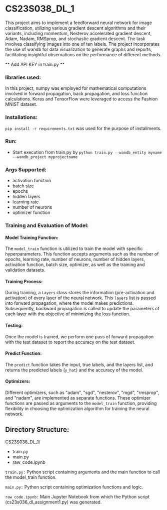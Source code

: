 # CS23S038_DL_1
This project aims to implement a feedforward neural network for image classification, utilizing various gradient descent algorithms and their variants, including momentum, Nesterov accelerated gradient descent, Adam, Nadam, RMSprop, and stochastic gradient descent. The task involves classifying images into one of ten labels. The project incorporates the use of wandb for data visualization to generate graphs and reports, facilitating insightful observations on the performance of different methods.

** Add API KEY in train.py **

### libraries used:
In this project, numpy was employed for mathematical computations involved in forward propagation, back propagation, and loss function calculations. Keras and TensorFlow were leveraged to access the Fashion MNIST dataset.

### Installations:
`pip install -r requirements.txt` was used for the purpose of installments.

### Run:

- Start execution from train.py by `python train.py --wandb_entity myname --wandb_project myprojectname`

### Args Supported:

- 	activation function
-   batch size 
-   epochs 
-   hidden layers
-   learning rate 
-   number of neurons
-   optimizer function

### Training and Evaluation of Model:

#### Model Training Function:

The `model_train` function is utilized to train the model with specific hyperparameters. This function accepts arguments such as the number of epochs, learning rate, number of neurons, number of hidden layers, activation function, batch size, optimizer, as well as the training and validation datasets.

#### Training Process:

During training, a `Layers` class stores the information (pre-activation and activation) of every layer of the neural network. This `layers` list is passed into forward propagation, where the model makes predictions. Subsequently, backward propagation is called to update the parameters of each layer with the objective of minimizing the loss function.

#### Testing:

Once the model is trained, we perform one pass of forward propagation with the test dataset to report the accuracy on the test dataset.

#### Predict Function:

The `predict` function takes the input, true labels, and the layers list, and returns the predicted labels (`y_hat`) and the accuracy of the model.

#### Optimizers:

Different optimizers, such as "adam", "sgd", "nesterov", "mgd", "rmsprop", and "nadam", are implemented as separate functions. These optimizer functions are passed as arguments to the `model_train` function, providing flexibility in choosing the optimization algorithm for training the neural network.


## Directory Structure:

CS23S038_DL_1/
- train.py
- main.py
- raw_code.ipynb

`train.py:` Python script containing arguments and the main function to call the model_train function.

`main.py:` Python script containing optimization functions and logic.

`raw_code.ipynb:` Main Jupyter Notebook from which the Python script (cs23s036_dl_assignment1.py) was generated.
